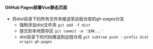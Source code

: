 #### GitHub Pages部署Vue静态页面
- 将dist目录下的所有文件夹推送至远程仓库的gh-pages分支
   - 强制添加dist文件夹
   `git add -f dist`
   - 提交到本地暂存区
   `git commit -m '注释...'`
   - dist目录下的代码推送到远程仓库
   `git subtree push --prefix dist origin gh-pages`
